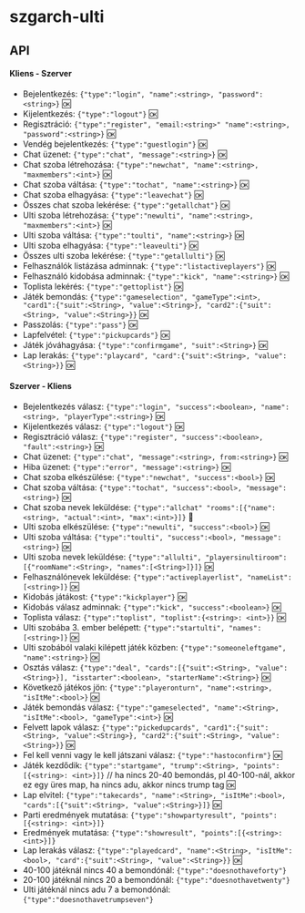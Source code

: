 # szgarch-ulti

## API

#### Kliens - Szerver
- Bejelentkezés: `{"type":"login", "name":<string>, "password":<string>}` :ok:
- Kijelentkezés: `{"type":"logout"}` :ok:
- Regisztráció: `{"type":"register", "email:<string>" "name":<string>, "password":<string>}` :ok:
- Vendég bejelentkezés: `{"type":"guestlogin"}` :ok:
- Chat üzenet: `{"type":"chat", "message":<string>}` :ok:
- Chat szoba létrehozása: `{"type":"newchat", "name":<string>, "maxmembers":<int>}` :ok:
- Chat szoba váltása: `{"type":"tochat", "name":<string>}` :ok:
- Chat szoba elhagyása: `{"type":"leavechat"}` :ok:
- Összes chat szoba lekérése: `{"type":"getallchat"}` :ok:
- Ulti szoba létrehozása: `{"type":"newulti", "name":<string>, "maxmembers":<int>}` :ok:
- Ulti szoba váltása: `{"type":"toulti", "name":<string>}` :ok:
- Ulti szoba elhagyása: `{"type":"leaveulti"}` :ok:
- Összes ulti szoba lekérése: `{"type":"getallulti"}` :ok:
- Felhasználók listázása adminnak: `{"type":"listactiveplayers"}` :ok:
- Felhasználó kidobása adminnak: `{"type":"kick", "name":<string>}` :ok:
- Toplista lekérés: `{"type":"gettoplist"}` :ok:
- Játék bemondás: `{"type":"gameselection", "gameType":<int>, "card1":{"suit":<String>, "value":<String>}, "card2":{"suit":<String>, "value":<String>}}` :ok:
- Passzolás: `{"type":"pass"}` :ok:
- Lapfelvétel: `{"type":"pickupcards"}` :ok:
- Játék jóváhagyása: `{"type":"confirmgame", "suit":<String>}` :ok:
- Lap lerakás: `{"type":"playcard", "card":{"suit":<String>, "value":<String>}}` :ok:

#### Szerver - Kliens
- Bejelentkezés válasz: `{"type":"login", "success":<boolean>, "name":<string>, "playerType":<string>}` :ok:
- Kijelentkezés válasz: `{"type":"logout"}` :ok:
- Regisztráció válasz: `{"type":"register", "success":<boolean>, "fault":<string>}` :ok:
- Chat üzenet: `{"type":"chat", "message":<string>, from:<string>}` :ok:
- Hiba üzenet: `{"type":"error", "message":<string>}` :ok:
- Chat szoba elkészülése: `{"type":"newchat", "success":<bool>}` :ok:
- Chat szoba váltása: `{"type":"tochat", "success":<bool>, "message":<string>}` :ok:
- Chat szoba nevek leküldése: `{"type":"allchat" "rooms":[{"name":<string>, "actual":<int>, "max":<int>}]}` :hankey:
- Ulti szoba elkészülése: `{"type":"newulti", "success":<bool>}` :ok:
- Ulti szoba váltása: `{"type":"toulti", "success":<bool>, "message":<string>}` :ok:
- Ulti szoba nevek leküldése: `{"type":"allulti", "playersinultiroom":[{"roomName":<String>, "names":[<String>]}]}` :ok:
- Felhasználónevek leküldése: `{"type":"activeplayerlist", "nameList":[<string>]}` :ok:
- Kidobás játákost: `{"type":"kickplayer"}` :ok:
- Kidobás válasz adminnak: `{"type":"kick", "success":<boolean>}` :ok:
- Toplista válasz: `{"type":"toplist", "toplist":{<string>: <int>}}` :ok:
- Ulti szobába 3. ember belépett: `{"type":"startulti", "names":[<string>]}` :ok:
- Ulti szobából valaki kilépett játék közben: `{"type":"someoneleftgame", "name":<string>}` :ok:
- Osztás válasz: `{"type":"deal", "cards":[{"suit":<String>, "value":<String>}], "isstarter":<boolean>, "starterName":<String>}` :ok:
- Következő játékos jön: `{"type":"playeronturn", "name":<string>, "isItMe":<bool>}` :ok:
- Játék bemondás válasz: `{"type":"gameselected", "name":<String>, "isItMe":<bool>, "gameType":<int>}` :ok:
- Felvett lapok válasz: `{"type":"pickedupcards", "card1":{"suit":<String>, "value":<String>}, "card2":{"suit":<String>, "value":<String>}}` :ok:
- Fel kell venni vagy le kell játszani válasz: `{"type":"hastoconfirm"}` :ok:
- Játék kezdődik: `{"type":"startgame", "trump":<String>, "points":[{<string>: <int>}]}` // ha nincs 20-40 bemondás, pl 40-100-nál, akkor ez egy üres map, ha nincs adu, akkor nincs trump tag :ok:
- Lap elvitel: `{"type":"takecards", "name":<String>, "isItMe":<bool>, "cards":[{"suit":<String>, "value":<String>}]}` :ok:
- Parti eredmények mutatása: `{"type":"showpartyresult", "points":[{<string>: <int>}]}`
- Eredmények mutatása: `{"type":"showresult", "points":[{<string>: <int>}]}`
- Lap lerakás válasz: `{"type":"playedcard", "name":<String>, "isItMe":<bool>, "card":{"suit":<String>, "value":<String>}}` :ok:
- 40-100 játéknál nincs 40 a bemondónál: `{"type":"doesnothaveforty"}`
- 20-100 játéknál nincs 20 a bemondónál: `{"type":"doesnothavetwenty"}`
- Ulti játéknál nincs adu 7 a bemondónál: `{"type":"doesnothavetrumpseven"}`